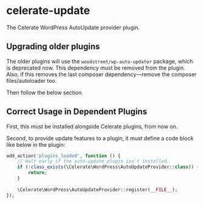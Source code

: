 # celerate-update
The Celerate WordPress AutoUpdate provider plugin.

## Upgrading older plugins

The older plugins will use the `woodstreet/wp-auto-updator` package, which is
deprecated now. This dependency must be removed from the plugin. Also, if this
removes the last composer dependency—remove the composer files/autoloader too.

Then follow the below section.

## Correct Usage in Dependent Plugins

First, this must be installed alongside Celerate plugins, from now on.

Second, to provide update features to a plugin, it must define a code block like
below in the plugin:

```php
add_action('plugins_loaded', function () {
    // Halt early if the auto-update plugin isn't installed.
    if (!class_exists(\Celerate\WordPress\AutoUpdateProvider::class)) {
        return;
    }
    
    \Celerate\WordPress\AutoUpdateProvider::register(__FILE__);
});
```
